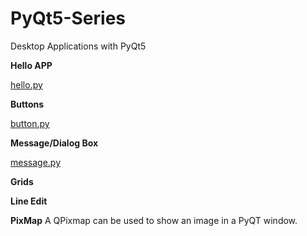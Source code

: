 # PyQt5-Series
Desktop Applications  with PyQt5

**Hello APP**

[hello.py](https://imgur.com/Rw0E9l5)


**Buttons**

[button.py](https://imgur.com/WPRpUZv)




**Message/Dialog Box**



[message.py](https://imgur.com/zQ3uSlq)
      

**Grids**

**Line Edit**

**PixMap**
A QPixmap can be used to show an image in a PyQT window.